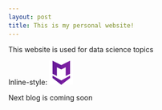 ```yaml
---
layout: post
title: This is my personal website!
---
```


This website is used for data science topics

Inline-style: 
![alt text](https://github.com/adam-p/markdown-here/raw/master/src/common/images/icon48.png "Logo Title Text 1")

Next blog is coming soon
